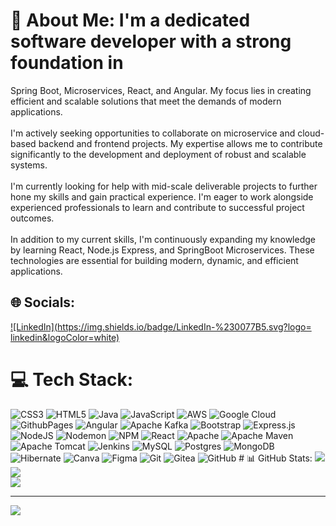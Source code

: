 # 💫 About Me: I'm a dedicated software developer with a strong foundation in
  Spring Boot, Microservices, React, and Angular. My focus lies in creating efficient and scalable solutions that meet the demands of modern applications.<br><br>I'm actively seeking opportunities to collaborate on 
  microservice and cloud-based backend and frontend projects. My expertise allows me to contribute significantly to the development and deployment of robust and scalable systems.<br><br>I'm currently looking for help 
  with mid-scale deliverable projects to further hone my skills and gain practical experience. I'm eager to work alongside experienced professionals to learn and contribute to successful project outcomes.<br><br>
  In addition to my current skills, I'm continuously expanding my knowledge by learning React, Node.js Express, and SpringBoot Microservices. These technologies are essential for building modern, dynamic, and efficient 
  applications.
  
  
  ## 🌐 Socials:
  [![LinkedIn](https://img.shields.io/badge/LinkedIn-%230077B5.svg?logo=  linkedin&logoColor=white)](https://linkedin.com/in/er-saurabh)
  
  # 💻 Tech Stack:
  ![CSS3](https://img.shields.io/badge/css3-%231572B6.svg?style=for-the-badge&logo=css3&logoColor=white)
  ![HTML5](https://img.shields.io/badge/html5-%23E34F26.svg?style=for-the-badge&logo=html5&logoColor=white)
  ![Java](https://img.shields.io/badge/java-%23ED8B00.svg?style=for-the-badge&logo=openjdk&logoColor=white)
  ![JavaScript](https://img.shields.io/badge/javascript-%23323330.svg?style=for-the-badge&logo=javascript&logoColor=%23F7DF1E)
  ![AWS](https://img.shields.io/badge/AWS-%23FF9900.svg?style=for-the-badge&logo=amazon-aws&logoColor=white) 
  ![Google  Cloud](https://img.shields.io/badge/GoogleCloud-%234285F4.svg?style=for-the-badge&logo=google-cloud&logoColor=white)
  ![GithubPages](https://img.shields.io/badge/github%20pages-121013?style=for-the-badge&logo=github&logoColor=white)
  ![Angular](https://img.shields.io/badge/angular-%23DD0031.svg?style=for-the-badge&logo=angular&logoColor=white) ![Apache  Kafka](https://img.shields.io/badge/Apache%20Kafka-000?style=for-the-badge&logo=apachekafka)
  ![Bootstrap](https://img.shields.io/badge/bootstrap-%238511FA.svg?style=for-the-badge&logo=bootstrap&logoColor=white)
  ![Express.js](https://img.shields.io/badge/express.js-%23404d59.svg?style=for-the-badge&logo=express&logoColor=%2361DAFB)
  ![NodeJS](https://img.shields.io/badge/node.js-6DA55F?style=for-the-badge&logo=node.js&logoColor=white)
  ![Nodemon](https://img.shields.io/badge/NODEMON-%23323330.svg?style=for-the-badge&logo=nodemon&logoColor=%BBDEAD)
  ![NPM](https://img.shields.io/badge/NPM-%23CB3837.svg?style=for-the-badge&logo=npm&logoColor=white)
  ![React](https://img.shields.io/badge/react-%2320232a.svg?style=for-the-badge&logo=react&logoColor=%2361DAFB)
  ![Apache](https://img.shields.io/badge/apache-%23D42029.svg?style=for-the-badge&logo=apache&logoColor=white) ![Apache
  Maven](https://img.shields.io/badge/Apache%20Maven-C71A36?style=for-the-badge&logo=Apache%20Maven&logoColor=white) ![Apache
  Tomcat](https://img.shields.io/badge/apache%20tomcat-%23F8DC75.svg?style=for-the-badge&logo=apache-tomcat&logoColor=black)
  ![Jenkins](https://img.shields.io/badge/jenkins-%232C5263.svg?style=for-the-badge&logo=jenkins&logoColor=white)
  ![MySQL](https://img.shields.io/badge/mysql-4479A1.svg?style=for-the-badge&logo=mysql&logoColor=white)
  ![Postgres](https://img.shields.io/badge/postgres-%23316192.svg?style=for-the-badge&logo=postgresql&logoColor=white)
  ![MongoDB](https://img.shields.io/badge/MongoDB-%234ea94b.svg?style=for-the-badge&logo=mongodb&logoColor=white)
  ![Hibernate](https://img.shields.io/badge/Hibernate-59666C?style=for-the-badge&logo=Hibernate&logoColor=white)
  ![Canva](https://img.shields.io/badge/Canva-%2300C4CC.svg?style=for-the-badge&logo=Canva&logoColor=white)
  ![Figma](https://img.shields.io/badge/figma-%23F24E1E.svg?style=for-the-badge&logo=figma&logoColor=white)
  ![Git](https://img.shields.io/badge/git-%23F05033.svg?style=for-the-badge&logo=git&logoColor=white)
  ![Gitea](https://img.shields.io/badge/Gitea-34495E?style=for-the-badge&logo=gitea&logoColor=5D9425)
  ![GitHub](https://img.shields.io/badge/github-%23121011.svg?style=for-the-badge&logo=github&logoColor=white) # 📊 GitHub Stats:
  ![](https://github-readme-stats.vercel.app/api?username=m-saurabh01&theme=dark&hide_border=false&include_all_commits=false&count_private=false)<br/>
  ![](https://github-readme-streak-stats.herokuapp.com/?user=m-saurabh01&theme=dark&hide_border=false)<br/>
  ![](https://github-readme-stats.vercel.app/api/top-langs/?username=m-saurabh01&theme=dark&hide_border=false&include_all_commits=false&count_private=false&layout=compact)
  
  ---
  [![](https://visitcount.itsvg.in/api?id=m-saurabh01&icon=0&color=0)](https://visitcount.itsvg.in)
